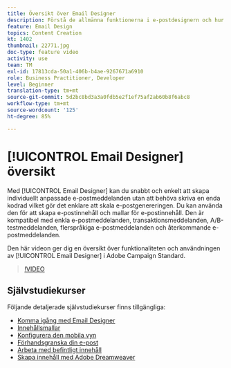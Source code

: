 ```yaml
---
title: Översikt över Email Designer
description: Förstå de allmänna funktionerna i e-postdesignern och hur du utformar ett e-postmeddelande från grunden.
feature: Email Design
topics: Content Creation
kt: 1402
thumbnail: 22771.jpg
doc-type: feature video
activity: use
team: TM
exl-id: 17813cda-50a1-406b-b4ae-9267671a6910
role: Business Practitioner, Developer
level: Beginner
translation-type: tm+mt
source-git-commit: 5d2bc8bd3a3a0fdb5e2f1ef75af2ab60b8f6abc8
workflow-type: tm+mt
source-wordcount: '125'
ht-degree: 85%

---
```


# [!UICONTROL Email Designer] översikt

Med [!UICONTROL Email Designer] kan du snabbt och enkelt att skapa individuellt anpassade e-postmeddelanden utan att behöva skriva en enda kodrad vilket gör det enklare att skala e-postgenereringen. Du kan använda den för att skapa e-postinnehåll och mallar för e-postinnehåll. Den är kompatibel med enkla e-postmeddelanden, transaktionsmeddelanden, A/B-testmeddelanden, flerspråkiga e-postmeddelanden och återkommande e-postmeddelanden.

Den här videon ger dig en översikt över funktionaliteten och användningen av [!UICONTROL Email Designer] i Adobe Campaign Standard.

>[!VIDEO](https://video.tv.adobe.com/v/22771?quality=12)

## Självstudiekurser

Följande detaljerade självstudiekurser finns tillgängliga:

* [Komma igång med Email Designer](/help/designing-content/email-designer/getting-started-with-the-email-designer.md)
* [Innehållsmallar](/help/designing-content/email-designer/email-content-templates.md)
* [Konfigurera den mobila vyn](/help/designing-content/email-designer/configure-the-mobile-view.md)
* [Förhandsgranska din e-post](/help/designing-content/email-designer/preview-your-email.md)
* [Arbeta med befintligt innehåll](/help/designing-content/email-designer/working-with-existing-content.md)
* [Skapa innehåll med Adobe Dreamweaver](/help/designing-content/email-designer/dreamweaver-integration.md)
